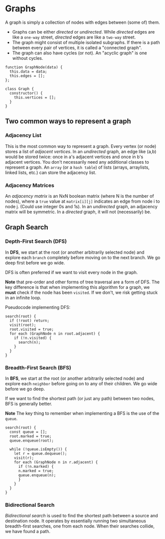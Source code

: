 # Graphs
A graph is simply a collection of nodes with edges between (some of) them.
* Graphs can be either _directed_ or _undirected_. While _directed_ edges are like a `one-way` street, _directed_ edges are like a `two-way` street.
* The graph might consist of multiple isolated subgraphs. If there is a path between every pair of vertices, it is called a "connected graph".
* The graph can also have cycles (or not). An "acyclic graph" is one without cycles.

```
function GraphNode(data) {
  this.data = data;
  this.edges = [];
};

class Graph {
  constructor() {
    this.vertices = [];
  }
}
```

## Two common ways to represent a graph
### Adjacency List
This is the most common way to represent a graph. Every vertex (or node) stores a list of _adjacent vertices_. In an _undirected_ graph, an edge like (a,b) would be stored twice: once in a's adjacent vertices and once in b's adjacent vertices. You don't necessarily need any additional classes to represent a graph. An `array` (or a `hash table`) of lists (arrays, arraylists, linked lists, etc.) can store the adjacency list.

### Adjacency Matrices
An _adjacency matrix_ is an NxN boolean matrix (where N is the number of nodes), where a `true` value at `matrix[i][j]` indicates an edge from node i to node j. (Could use integer 0s and 1s). In an _undirected_ graph, an adjacency matrix will be symmetric. In a _directed_ graph, it will not (necessarily) be.

## Graph Search
### Depth-First Search (DFS)
In **DFS**, we start at the root (or another arbitrarily selected node) and explore each `branch` completely before moving on to the next branch. We go deep first before we go wide.

DFS is often preferred if we want to visit every node in the graph.

**Note** that pre-order and other forms of tree traversal are a form of DFS. The key difference is that when implementing this algorithm for a graph, we **must** check if the node has been `visited`. If we don't, we risk getting stuck in an infinite loop.

Pseudocode implementing DFS:
```
search(root) {
  if (!root) return;
  visit(root);
  root.visited = true;
  for each (GraphNode n in root.adjacent) {
    if (!n.visited) {
      search(n);
    }
  }
}
```

### Breadth-First Search (BFS)
In **BFS**, we start at the root (or another arbitrarily selected node) and explore each `neighbor` before going on to any of their children. We go wide before we go deep.

If we want to find the shortest path (or just any path) between two nodes, BFS is generally better.

**Note** The key thing to remember when implementing a BFS is the use of the `queue`.
```
search(root) {
  const queue = [];
  root.marked = true;
  queue.enqueue(root);
  
  while (!queue.isEmpty()) {
    let r = queue.dequeue();
    visit(r);
    for each (GraphNode n in r.adjacent) {
      if (!n.marked) {
      n.marked = true;
      queue.enqueue(n);
      }
    }
  }
}
```

### Bidirectional Search
_Bidirectional search_ is used to find the shortest path between a source and destination node. It operates by essentially running two simultaneous breadth-first searches, one from each node. When their searches collide, we have found a path.

